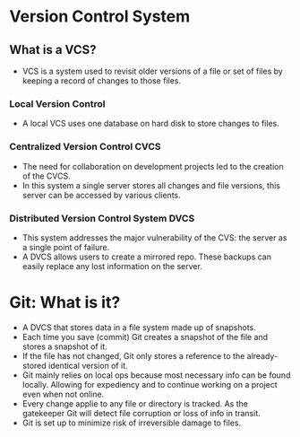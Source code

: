 # Version Control System
## What is a VCS?
- VCS is a system used to revisit older versions of a file or set of files by keeping a record of changes to those files.
### Local Version Control
- A local VCS uses one database on hard disk to store changes to files.
### Centralized Version Control CVCS
- The need for collaboration on development projects led to the creation of the CVCS.
- In this system a single server stores all changes and file versions, this server can be accessed by various clients.
### Distributed Version Control System DVCS
- This system addresses the major vulnerability of the CVS: the server as a single point of failure.
- A DVCS allows users to create a mirrored repo. These backups can easily replace any lost information on the server.

# Git: What is it?
- A DVCS that stores data in a file system made up of snapshots.
- Each time you save (commit) Git creates a snapshot of the file and stores a snapshot of it.
- If the file has not changed, Git only stores a reference to the already-stored identical version of it.
- Git mainly relies on local ops because most necessary info can be found locally. Allowing for expediency and to continue working on a project even when not online.
- Every change applie to any file or directory is tracked. As the gatekeeper Git will detect file corruption or loss of info in transit.
- Git is set up to minimize risk of irreversible damage to files.
